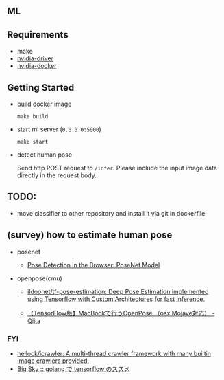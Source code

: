 ML
---

## Requirements

- make
- [nvidia-driver](https://www.nvidia.com/object/unix.html)
- [nvidia-docker](https://github.com/NVIDIA/nvidia-docker)

## Getting Started


- build docker image
  ```
  make build
  ```

- start ml server (`0.0.0.0:5000`)

  ```
  make start
  ```

- detect human pose
  
  Send http POST request to `/infer`. Please include the input image data directly in the request body.

## TODO:
  - move classifier to other repository and install it via git in dockerfile


## (survey) how to estimate human pose

  - posenet
    - [Pose Detection in the Browser: PoseNet Model](https://github.com/tensorflow/tfjs-models/tree/master/posenet)

  - openpose(cmu)

    - [ildoonet/tf-pose-estimation: Deep Pose Estimation implemented using Tensorflow with Custom Architectures for fast inference.](https://github.com/ildoonet/tf-pose-estimation)

    - [【TensorFlow版】MacBookで行うOpenPose （osx Mojave対応） - Qiita](https://qiita.com/mdo4nt6n/items/d9523aff14dd9fb70c37)


### FYI

  - [hellock/icrawler: A multi-thread crawler framework with many builtin image crawlers provided.](https://github.com/hellock/icrawler)
  - [Big Sky :: golang で tensorflow のススメ](https://mattn.kaoriya.net/software/lang/go/20180825013735.htm)
